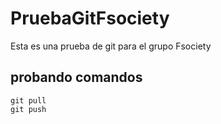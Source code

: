 # PruebaGitFsociety

Esta es una prueba de git para el grupo Fsociety

## probando comandos

```
git pull
git push
```
